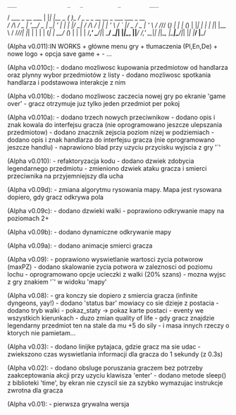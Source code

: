 

    ___                _   _           _         ___                                    
   /   \___  _ __ ___ | |_| |__  _   _( )__     /   \_   _ _ __   __ _  ___  ___  _ __  
  / /\ / _ \| '__/ _ \| __| '_ \| | | |/ __|   / /\ / | | | '_ \ / _` |/ _ \/ _ \| '_ \ 
 / /_// (_) | | | (_) | |_| | | | |_| |\__ \  / /_//| |_| | | | | (_| |  __/ (_) | | | |
/___,' \___/|_|  \___/ \__|_| |_|\__, ||___/ /___,'  \__,_|_| |_|\__, |\___|\___/|_| |_|
                                 |___/                           |___/                  

                                 
                                 
                                 
                                 
(Alpha v0.011):IN WORKS
    + główne menu gry
    + tłumaczenia (Pl,En,De)
    + nowe logo
    + opcja save game
    + 
    - ...
    
(Alpha v0.010c):
    - dodano mozliwosc kupowania przedmiotow od handlarza oraz plynny wybor przedmiotów z listy
    - dodano mozliwosc spotkania handlarza i podstawowa interakcje z nim
    
(Alpha v0.010b):
    - dodano mozliwosc zaczecia nowej gry po ekranie 'game over'
    - gracz otrzymuje juz tylko jeden przedmiot per pokoj 

(Alpha v0.010a):
    - dodano trzech nowych przeciwnikow
    - dodano opis i znak kowala do interfejsu gracza (nie oprogramowano jeszcze ulepszania przedmiotow)
    - dodano znacznik zejscia poziom nizej w podziemiach
    - dodano opis i znak handlarza do interfejsu gracza (nie oprogramowano jeszcze handlu)
    - naprawiono blad przy uzyciu przycisku wyjscia z gry '`'
    
(Alpha v0.010):
    - refaktoryzacja kodu
    - dodano dzwiek zdobycia legendarnego przedmiotu
    - zmieniono dzwiek ataku gracza i smierci przeciwnika na przyjemniejszy dla ucha

(Alpha v0.09d):
    - zmiana algorytmu rysowania mapy. Mapa jest rysowana dopiero, gdy gracz odkrywa pola

(Alpha v0.09c):
    - dodano dzwieki walki
    - poprawiono odkrywanie mapy na poziomach 2+
    
(Alpha v0.09b):
    - dodano dynamiczne odkrywanie mapy
    
(Alpha v0.09a):
    - dodano animacje smierci gracza
    
(Alpha v0.09):
    - poprawiono wyswietlanie wartosci zycia potworow (maxPZ)
    - dodano skalowanie zycia potwora w zaleznosci od poziomu lochu
    - oprogramowano opcje ucieczki z walki (20% szans)
    - mozna wyjsc z gry znakiem '`' w widoku 'mapy'

(Alpha v0.08):
    - gra konczy sie dopiero z smiercia gracza (infinite dyngeons, yay!)
    - dodano 'status bar' mowiacy co sie dzieje z postacia
    - dodano tryb walki
    - pokaz_staty -> pokaz karte postaci
    - eventy we wszystkich kierunkach
    - duzo zmian quality of life
    - gdy gracz znajdzie legendarny przedmiot ten na stale da mu +5 do sily
    - i masa innych rzeczy o ktorych nie pamietam...
                                 
(Alpha v0.03):
	- dodano linijke pytajaca, gdzie gracz ma sie udac
	- zwiekszono czas wyswietlania informacji dla gracza do 1 sekundy (z 0.3s)

(Alpha v0.02):
	- dodano obsluge poruszania graczem bez potrzeby zaakceptowania
	  akcji przy uzyciu klawisza 'enter'
	- dodano metode sleep() z biblioteki 'time', by ekran nie czyscil sie za szybko
	  wymazujac instrukcje zwrotna dla gracza

(Alpha v0.01):
    - pierwsza grywalna wersja